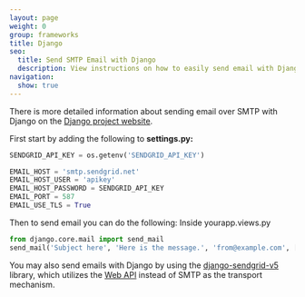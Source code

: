 ```yaml
---
layout: page
weight: 0
group: frameworks
title: Django
seo:
  title: Send SMTP Email with Django
  description: View instructions on how to easily send email with Django using SendGrid, by setting up setting up Django's built in mail library.
navigation:
  show: true
---
```


There is more detailed information about sending email over SMTP with Django on the [Django project website](https://docs.djangoproject.com/en/dev/topics/email/).

First start by adding the following to **settings.py:**

``` python
SENDGRID_API_KEY = os.getenv('SENDGRID_API_KEY')

EMAIL_HOST = 'smtp.sendgrid.net'
EMAIL_HOST_USER = 'apikey'
EMAIL_HOST_PASSWORD = SENDGRID_API_KEY
EMAIL_PORT = 587
EMAIL_USE_TLS = True
```

Then to send email you can do the following:
Inside yourapp.views.py

``` python
from django.core.mail import send_mail
send_mail('Subject here', 'Here is the message.', 'from@example.com', ['to@example.com'], fail_silently=False)
```

<call-out>

You may also send emails with Django by using the [django-sendgrid-v5](https://github.com/sklarsa/django-sendgrid-v5) library, which utilizes the [Web API]({{%20root_url%20}}/API_Reference/Web_API/index.html) instead of SMTP as the transport mechanism.

</call-out>

